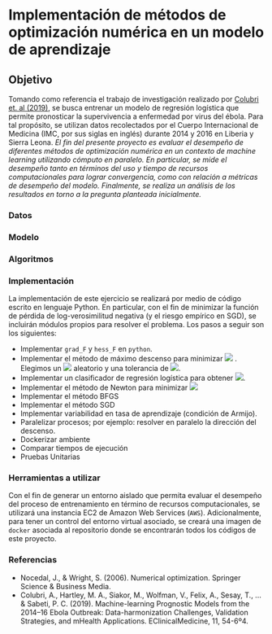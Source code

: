 # Implementación de métodos de optimización numérica en un modelo de aprendizaje

## Objetivo

Tomando como referencia el trabajo de investigación realizado por [Colubri et. al (2019)](https://www.thelancet.com/action/showPdf?pii=S2589-5370%2819%2930096-3), se busca entrenar un modelo de regresión logística que permite pronosticar la supervivencia a enfermedad por virus del ébola. Para tal propósito, se utilizan datos recolectados por el Cuerpo Internacional de Medicina (IMC, por sus siglas en inglés) durante 2014 y 2016 en Liberia y Sierra Leona. _El fin del presente proyecto es evaluar el desempeño de diferentes métodos de optimización numérica en un contexto de machine learning utilizando cómputo en paralelo. En particular, se mide el desempeño tanto en términos del uso y tiempo de recursos computacionales para lograr convergencia, como con relación a métricas de desempeño del modelo. Finalmente, se realiza un análisis de los resultados en torno a la pregunta planteada inicialmente._

### Datos

### Modelo

### Algoritmos

### Implementación




La implementación de este ejercicio se realizará por medio de código escrito en lenguaje Python. En particular, con el fin de minimizar la función de pérdida de log-verosimilitud negativa (y el riesgo empírico en SGD), se incluirán módulos propios para resolver el problema. Los pasos a seguir son los siguientes:

- Implementar `grad_F` y `hess_F` en `python`.
- Implementar el método de máximo descenso para minimizar <img src="https://render.githubusercontent.com/render/math?math=F(\beta)">
. Elegimos un <img src="https://render.githubusercontent.com/render/math?math=\beta^{0}"> aleatorio y una tolerancia de <img src="https://render.githubusercontent.com/render/math?math=\epsilon = 10^{-8}">.
- Implementar un clasificador de regresión logística para obtener <img src="https://render.githubusercontent.com/render/math?math=\hat{y}">.
- Implementar el método de Newton para minimizar <img src="https://render.githubusercontent.com/render/math?math=F(\beta)">
- Implementar el método BFGS
- Implementar el método SGD
- Implementar variabilidad en tasa de aprendizaje (condición de Armijo).
- Paralelizar procesos; por ejemplo: resolver en paralelo la dirección del descenso.
- Dockerizar ambiente
- Comparar tiempos de ejecución
- Pruebas Unitarias

### Herramientas a utilizar

Con el fin de generar un entorno aislado que permita evaluar el desempeño del proceso de entrenamiento en término de recursos computacionales, se utilizará una instancia EC2 de Amazon Web Services (`AWS`). Adicionalmente, para tener un control del entorno virtual asociado, se creará una imagen de `docker` asociada al repositorio donde se encontrarán todos los códigos de este proyecto.

### Referencias

- Nocedal, J., & Wright, S. (2006). Numerical optimization. Springer Science & Business Media.
- Colubri, A., Hartley, M. A., Siakor, M., Wolfman, V., Felix, A., Sesay, T., ... & Sabeti, P. C. (2019). Machine-learning Prognostic Models from the 2014–16 Ebola Outbreak: Data-harmonization Challenges, Validation Strategies, and mHealth Applications. EClinicalMedicine, 11, 54-6º4.
